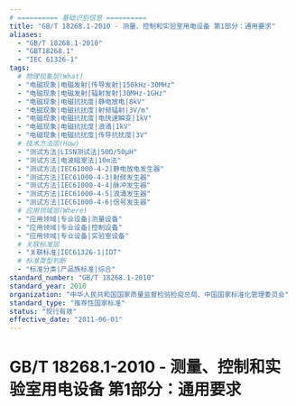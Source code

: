 ```yaml
---
# ========== 基础识别信息 ==========
title: "GB/T 18268.1-2010 - 测量、控制和实验室用电设备 第1部分：通用要求"
aliases:
  - "GB/T 18268.1-2010"
  - "GBT18268.1"
  - "IEC 61326-1"
tags:
  # 物理现象层(What)
  - "电磁现象|电磁发射|传导发射|150kHz-30MHz"
  - "电磁现象|电磁发射|辐射发射|30MHz-1GHz"
  - "电磁现象|电磁抗扰度|静电放电|8kV"
  - "电磁现象|电磁抗扰度|射频辐射|3V/m"
  - "电磁现象|电磁抗扰度|电快速瞬变|1kV"
  - "电磁现象|电磁抗扰度|浪涌|1kV"
  - "电磁现象|电磁抗扰度|传导抗扰度|3V"
  # 技术方法层(How)
  - "测试方法|LISN测试法|50Ω/50µH"
  - "测试方法|电波暗室法|10m法"
  - "测试方法|IEC61000-4-2|静电放电发生器"
  - "测试方法|IEC61000-4-3|射频发生器"
  - "测试方法|IEC61000-4-4|脉冲发生器"
  - "测试方法|IEC61000-4-5|浪涌发生器"
  - "测试方法|IEC61000-4-6|信号发生器"
  # 应用领域层(Where)
  - "应用领域|专业设备|测量设备"
  - "应用领域|专业设备|控制设备"
  - "应用领域|专业设备|实验室设备"
  # 关联标准层
  - "关联标准|IEC61326-1|IDT"
  # 标准类型判断
  - "标准分类|产品族标准|综合"
standard_number: "GB/T 18268.1-2010"
standard_year: 2010
organization: "中华人民共和国国家质量监督检验检疫总局、中国国家标准化管理委员会"
standard_type: "推荐性国家标准"
status: "现行有效"
effective_date: "2011-06-01"
---
```


# GB/T 18268.1-2010 - 测量、控制和实验室用电设备 第1部分：通用要求
